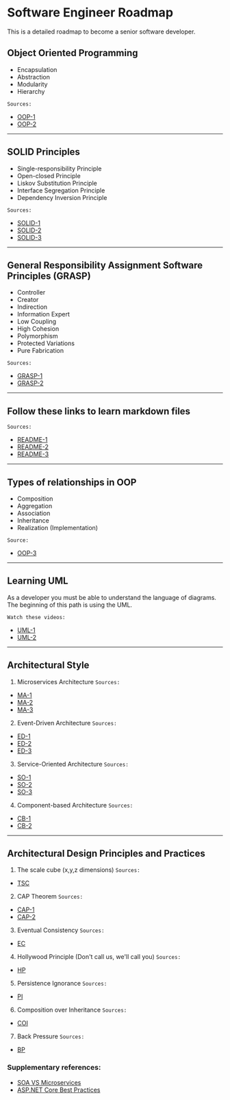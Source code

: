 # Software Engineer Roadmap

This is a detailed roadmap to become a senior software developer.

## Object Oriented Programming
- Encapsulation
- Abstraction
- Modularity
- Hierarchy

`` Sources: ``
- [OOP-1]
- [OOP-2]

---
## SOLID Principles
-  Single-responsibility Principle
-  Open-closed Principle
-  Liskov Substitution Principle
-  Interface Segregation Principle
-  Dependency Inversion Principle
  
`` Sources: ``
- [SOLID-1]
- [SOLID-2]
- [SOLID-3]
---
## General Responsibility Assignment Software Principles (GRASP)
- Controller
- Creator
- Indirection
- Information Expert
- Low Coupling
- High Cohesion
- Polymorphism
- Protected Variations
- Pure Fabrication

`` Sources: ``
- [GRASP-1]
- [GRASP-2]

---
## Follow these links to learn markdown files

`` Sources: ``
- [README-1]
- [README-2]
- [README-3]

---
## Types of relationships in OOP
- Composition
- Aggregation
- Association
- Inheritance
- Realization (Implementation)

`` Source: ``
- [OOP-3]

---
## Learning UML
As a developer you must be able to understand the language of diagrams. The beginning of this path is using the UML. 

`` Watch these videos: ``
- [UML-1]
- [UML-2]

---
## Architectural Style

1. Microservices Architecture
`` Sources: ``
  * [MA-1]
  * [MA-2]
  * [MA-3]

2. Event-Driven Architecture
`` Sources: ``
  * [ED-1]
  * [ED-2]
  * [ED-3]

3. Service-Oriented Architecture
`` Sources: ``
  * [SO-1]
  * [SO-2]
  * [SO-3]

4. Component-based Architecture
`` Sources: ``
  * [CB-1]
  * [CB-2]

---
## Architectural Design Principles and Practices
1. The scale cube (x,y,z dimensions)
`` Sources: ``
  * [TSC]

2. CAP Theorem
`` Sources: ``
  * [CAP-1]
  * [CAP-2]

3. Eventual Consistency
`` Sources: ``
  * [EC]

4. Hollywood Principle (Don't call us, we'll call you)
`` Sources: ``
  * [HP]

5. Persistence Ignorance
`` Sources: ``
  * [PI]

6. Composition over Inheritance
`` Sources: ``
  * [COI]

7. Back Pressure
`` Sources: ``
  * [BP]

### Supplementary references: 
- [SOA VS Microservices]
- [ASP.NET Core Best Practices]

[OOP-1]: <https://www.geeksforgeeks.org/introduction-of-object-oriented-programming/>
[OOP-2]: <https://www.educative.io/blog/object-oriented-programming/>
[OOP-3]: <https://blog.visual-paradigm.com/what-are-the-six-types-of-relationships-in-uml-class-diagrams/>

[SOLID-1]: <https://www.digitalocean.com/community/conceptual-articles/s-o-l-i-d-the-first-five-principles-of-object-oriented-design/>
[SOLID-2]: <https://www.freecodecamp.org/news/solid-principles-explained-in-plain-english/>
[SOLID-3]: <https://www.geeksforgeeks.org/solid-principle-in-programming-understand-with-real-life-examples/>

[GRASP-1]: <https://www.geeksforgeeks.org/grasp-design-principles-in-ooad/>
[GRASP-2]: <https://medium.com/@mehar.chand.cloud/grasp-general-responsibility-assignment-software-patterns-7d1104b0aad5/>

[README-1]: <https://www.freecodecamp.org/news/how-to-write-a-good-readme-file/>
[README-2]: <https://www.youtube.com/watch?v=zKS7mjVvxGc/>
[README-3]: <https://docs.github.com/en/get-started/writing-on-github/getting-started-with-writing-and-formatting-on-github/basic-writing-and-formatting-syntax>

[UML-1]: <https://www.youtube.com/watch?v=6XrL5jXmTwM/>
[UML-2]: <https://www.youtube.com/watch?v=WnMQ8HlmeXc/>

[MA-1]: <https://cloud.google.com/learn/what-is-microservices-architecture#:~:text=on%20Google%20Cloud.-,Microservices%20architecture%20defined,architecture%20diagrams%20and%20services%20independently/>
[MA-2]: <https://microservices.io/patterns/microservices.html/>
[MA-3]: <https://medium.com/hashmapinc/the-what-why-and-how-of-a-microservices-architecture-4179579423a9/>

[ED-1]: <https://aws.amazon.com/event-driven-architecture//>
[ED-2]: <https://www.redhat.com/en/topics/integration/what-is-event-driven-architecture/>
[ED-3]: <https://learn.microsoft.com/en-us/azure/architecture/guide/architecture-styles/event-driven/>

[SO-1]: <https://www.redhat.com/en/topics/cloud-native-apps/what-is-service-oriented-architecture//>
[SO-2]: <https://aws.amazon.com/what-is/service-oriented-architecture/#:~:text=you%20implement%20microservices%3F-,What%20is%20service%2Doriented%20architecture%3F,other%20across%20platforms%20and%20languages/>
[SO-3]: <https://www.ibm.com/topics/soa/>

[CB-1]: <https://configr.medium.com/component-based-architecture-building-scalable-maintainable-software-36137d56ff46/>
[CB-2]: <https://marutitech.com/guide-to-component-based-architecture/>

[TSC]: <https://microservices.io/articles/scalecube.html/>

[CAP-1]: <https://medium.com/@ngneha090/understanding-the-cap-theorem-balancing-consistency-availability-and-partition-cb11c2b97e2b/>
[CAP-2]: <https://www.ibm.com/topics/cap-theorem/>

[EC]: <https://medium.com/@abhirup.acharya009/strong-consistency-vs-eventual-consistency-19ce6f87c112/>

[HP]: <https://medium.com/@sandy619g/hollywood-principle-in-software-engineering-5d68f679b524/>

[PI]: <https://learn.microsoft.com/en-us/archive/msdn-magazine/2009/june/the-unit-of-work-pattern-and-persistence-ignorance/>

[COI]: <https://sheldonrcohen.medium.com/favoring-composition-over-inheritance-ff2ece6b7b4e/>

[BP]: <https://medium.com/@jayphelps/backpressure-explained-the-flow-of-data-through-software-2350b3e77ce7/>

[SOA VS Microservices]: <https://www.ibm.com/think/topics/soa-vs-microservices>
[ASP.NET Core Best Practices]: <https://learn.microsoft.com/en-us/aspnet/core/fundamentals/best-practices?view=aspnetcore-8.0>

